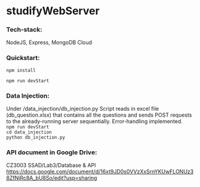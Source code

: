# studifyWebServer

### Tech-stack:
NodeJS, Express, MongoDB Cloud
### Quickstart:
```npm install```

```npm run devStart```

### Data Injection:
Under /data_injection/db_injection.py
Script reads in excel file (db_question.xlsx) that contains all the questions and sends POST requests to the already-running server sequentially. Error-handling implemented.  
```npm run devStart```  
```cd data_injection```  
```python db_injection.py```  

### API document in Google Drive: 
CZ3003 SSAD/Lab3/Database & API https://docs.google.com/document/d/16xt9JD0s0VVzXxSrnYKUwFLONUz38ZfNjRc8A_bU8So/edit?usp=sharing
